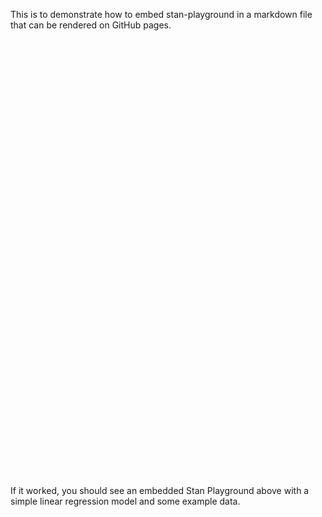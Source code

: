 <script src="https://cdn.jsdelivr.net/gh/magland/stan-playground-embed@main/stan-playground-embed-v5.js"></script>

This is to demonstrate how to embed stan-playground in a markdown file that can be rendered on GitHub pages.

<stan-playground-embed>
<iframe width="100%" height="700" frameborder="0"></iframe>
<script type="text/plain" class="stan-program">
data {
  int<lower=0> N;
  vector[N] x;
  vector[N] y;
}
parameters {
  real alpha;
  real beta;
  real<lower=0> sigma;
}
model {
  y ~ normal(alpha + beta * x, sigma);
}
</script>
<script type="text/plain" class="stan-data">
{
  "N": 10,
  "x": [1,2,3,4,5,6,7,8,9,10],
  "y": [
    3.5164361480858806,
    1.9422090649104387,
    3.856878064212197,
    5.8081366125433025,
    7.727339580090061,
    7.974795841003987,
    9.775364868869321,
    10.737390454859584,
    12.557258326283772,
    15.382774755732974
  ]
}
</script>
</stan-playground-embed>

If it worked, you should see an embedded Stan Playground above with a simple linear regression model and some example data.
